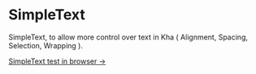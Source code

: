 # SimpleText
SimpleText, to allow more control over text in Kha ( Alignment, Spacing, Selection, Wrapping ).

[SimpleText test in browser -> ](https://nanjizal.github.io/SimpleText/build/html5/)
